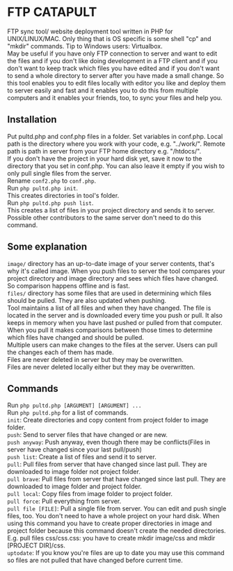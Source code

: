 # FTP CATAPULT
FTP sync tool/ website deployment tool written in PHP for UNIX/LINUX/MAC. Only thing that is OS specific is some shell "cp" and "mkdir" commands. Tip to Windows users: Virtualbox.<br>
May be useful if you have only FTP connection to server and want to edit the files and if you don't like doing development in a FTP client and if you don't want to keep track which files you have edited and if you don't want to send a whole directory to server after you have made a small change. So this tool enables you to edit files locally with editor you like and deploy them to server easily and fast and it enables you to do this from multiple computers and it enables your friends, too, to sync your files and help you.<br>

## Installation


Put pultd.php and conf.php files in a folder. Set variables in conf.php. Local path is the directory where you work with your code, e.g. "../work/". Remote path is path in server from your FTP home directory e.g. "/htdocs/".<br>
If you don't have the project in your hard disk yet, save it now to the directory that you set in conf.php. You can also leave it empty if you wish to only pull single files from the server.<br>
Rename `conf2.php` to `conf.php`.<br>
Run `php pultd.php init`.<br>
This creates directories in tool's folder.<br>
Run `php pultd.php push list`.<br>
This creates a list of files in your project directory and sends it to server. Possible other contributors to the same server don't need to do this command.<br>

## Some explanation

`image/` directory has an up-to-date image of your server contents, that's why it's called image. When you push files to server the tool compares your project directory and image directory and sees which files have changed. So comparison happens offline and is fast.<br>
`files/` directory has some files that are used in determining which files should be pulled. They are also updated when pushing.<br>
Tool maintains a list of all files and when they have changed. The file is located in the server and is downloaded every time you push or pull. It also keeps in memory when you have last pushed or pulled from that computer. When you pull it makes comparisons between those times to determine which files have changed and should be pulled.<br>
Multiple users can make changes to the files at the server. Users can pull the changes each of them has made.<br>
Files are never deleted in server but they may be overwritten.<br>
Files are never deleted locally either but they may be overwritten.<br>

## Commands

Run `php pultd.php [ARGUMENT] [ARGUMENT] ...`<br>
Run `php pultd.php` for a list of commands.<br>
`init`: Create directories and copy content from project folder to image folder.<br>
`push`: Send to server files that have changed or are new.<br>
`push anyway`: Push anyway, even though there may be conflicts(Files in server have changed since your last pull/push)<br>
`push list`: Create a list of files and send it to server.<br> 
`pull`: Pull files from server that have changed since last pull. They are downloaded to image folder not project folder.<br>
`pull brave`: Pull files from server that have changed since last pull. They are downloaded to image folder and project folder.<br>
`pull local`: Copy files from image folder to project folder.<br>
`pull force`: Pull everything from server.<br>
`pull file [FILE]`: Pull a single file from server. You can edit and push single files, too. You don't need to have a whole project on your hard disk. When using this command you have to create proper directories in image and project folder because this command doesn't create the needed directories. E.g. pull files css/css.css: you have to create mkdir image/css and mkdir [PROJECT DIR]/css.<br>
`uptodate`: If you know you're files are up to date you may use this command so files are not pulled that have changed before current time.<br>
